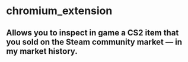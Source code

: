 # chromium_extension
## Allows you to inspect in game a CS2 item that you sold on the Steam community market — in my market history.


